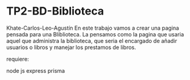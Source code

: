 # TP2-BD-Biblioteca
Khate-Carlos-Leo-Agustín
En este trabajo vamos a crear una pagina pensada para una Bliblioteca. La pensamos como la pagina que usaria aquel que administra la biblioteca, que seria el encargado de añadir usuarios o libros y manejar los prestamos de libros.

requiere:

node js
express
prisma